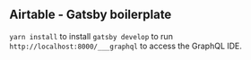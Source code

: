 ## Airtable - Gatsby boilerplate

`yarn install` to install
`gatsby develop` to run
`http://localhost:8000/___graphql` to access the GraphQL IDE.